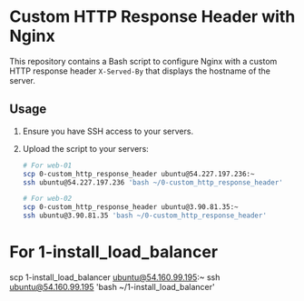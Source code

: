 # Custom HTTP Response Header with Nginx

This repository contains a Bash script to configure Nginx with a custom HTTP response header `X-Served-By` that displays the hostname of the server.

## Usage

1. Ensure you have SSH access to your servers.
2. Upload the script to your servers:

   ```bash
   # For web-01
   scp 0-custom_http_response_header ubuntu@54.227.197.236:~
   ssh ubuntu@54.227.197.236 'bash ~/0-custom_http_response_header'

   # For web-02
   scp 0-custom_http_response_header ubuntu@3.90.81.35:~
   ssh ubuntu@3.90.81.35 'bash ~/0-custom_http_response_header'
 # For 1-install_load_balancer
   scp 1-install_load_balancer ubuntu@54.160.99.195:~
   ssh ubuntu@54.160.99.195 'bash ~/1-install_load_balancer'
